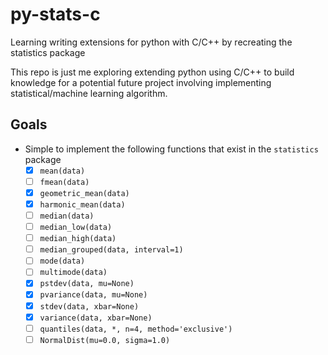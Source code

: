 # py-stats-c
Learning writing extensions for python with C/C++ by recreating the statistics package

This repo is just me exploring extending python using C/C++ to build knowledge for a potential future project involving implementing statistical/machine learning algorithm.

## Goals
- Simple to implement the following functions that exist in the `statistics` package
  - [x] `mean(data)`
  - [ ] `fmean(data)`
  - [x] `geometric_mean(data)`
  - [x] `harmonic_mean(data)`
  - [ ] `median(data)`
  - [ ] `median_low(data)`
  - [ ] `median_high(data)`
  - [ ] `median_grouped(data, interval=1)`
  - [ ] `mode(data)`
  - [ ] `multimode(data)`
  - [x] `pstdev(data, mu=None)`
  - [x] `pvariance(data, mu=None)`
  - [x] `stdev(data, xbar=None)`
  - [x] `variance(data, xbar=None)`
  - [ ] `quantiles(data, *, n=4, method='exclusive')`
  - [ ] `NormalDist(mu=0.0, sigma=1.0)`